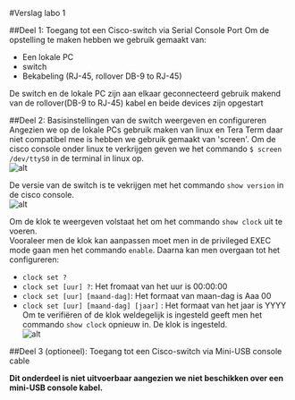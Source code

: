 #Verslag labo 1

##Deel 1: Toegang tot een Cisco-switch via Serial Console Port
Om de opstelling te maken hebben we gebruik gemaakt van:
  * Een lokale PC 
  * switch
  * Bekabeling (RJ-45, rollover DB-9 to RJ-45)  
  
De switch en de lokale PC zijn aan elkaar geconnecteerd gebruik makend van de rollover(DB-9 to RJ-45) kabel en beide devices zijn opgestart

##Deel 2: Basisinstellingen van de switch weergeven en configureren
Angezien we op de lokale PCs gebruik maken van linux en Tera Term daar niet compatibel mee is hebben we gebruik gemaakt van 'screen'.
Om de cisco console onder linux te verkrijgen geven we het commando `$ screen /dev/ttyS0` in de terminal in linux op.  
![alt](https://github.com/HoGentTIN/ops-g-07/blob/master/deelopdracht03/labo1/Screenshots/start.jpg "start")  

De versie van de switch is te vekrijgen met het commando `show version` in de cisco console.  
![alt](https://github.com/HoGentTIN/ops-g-07/blob/master/deelopdracht03/labo1/Screenshots/show_version.jpg "show version")  

Om de klok te weergeven volstaat het om het commando `show clock` uit te voeren.  
Vooraleer men de klok kan aanpassen moet men in de privileged EXEC mode gaan men het commando `enable`. Daarna kan men overgaan tot het configureren:
  * `clock set ?`
  * `clock set [uur] ?`: Het fromaat van het uur is 00:00:00
  * `clock set [uur] [maand-dag]`: Het formaat van maan-dag is Aaa 00
  * `clock set [uur] [maand-dag] [jaar]` : Het formaat van het jaar is YYYY
Om te verifiëren of de klok weldegelijk is ingesteld geeft men het commando `show clock` opnieuw in.
De klok is ingesteld.  
![alt](https://github.com/HoGentTIN/ops-g-07/blob/master/deelopdracht03/labo1/Screenshots/show_clock.jpg "show clock")

##Deel 3 (optioneel): Toegang tot een Cisco-switch via Mini-USB console cable  

**Dit onderdeel is niet uitvoerbaar aangezien we niet beschikken over een mini-USB console kabel.** 

